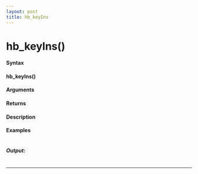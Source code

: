 ```yaml
---
layout: post
title: hb_keyIns
---
```


# hb_keyIns()


#### Syntax

#### hb_keyIns()

#### Arguments

#### Returns

#### Description

#### Examples

```

```

##### Output:

```

```

---